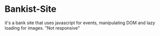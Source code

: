 # Bankist-Site
it's a bank site that uses javascript for events, manipulating DOM and lazy loading for images. "Not responsive"
